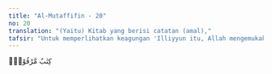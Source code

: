 ```yaml
---
title: "Al-Mutaffifin - 20"
no: 20
translation: "(Yaitu) Kitab yang berisi catatan (amal),"
tafsir: "Untuk memperlihatkan keagungan 'Illiyyun itu, Allah mengemukakan pertanyaan, \"Tahukah kamu apakah 'Illiyyun itu?\" Allah lalu menjelaskannya langsung, \"Yaitu kitab yang tertulis dan disaksikan oleh para malaikat yang didekatkan kepada Allah.\""
---
```


كِتٰبٌ مَّرْقُوْمٌۙ
